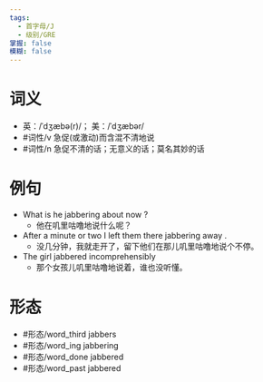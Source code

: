 ```yaml
---
tags:
  - 首字母/J
  - 级别/GRE
掌握: false
模糊: false
---
```

# 词义
- 英：/ˈdʒæbə(r)/； 美：/ˈdʒæbər/
- #词性/v  急促(或激动)而含混不清地说
- #词性/n  急促不清的话；无意义的话；莫名其妙的话
# 例句
- What is he jabbering about now ?
	- 他在叽里咕噜地说什么呢？
- After a minute or two I left them there jabbering away .
	- 没几分钟，我就走开了，留下他们在那儿叽里咕噜地说个不停。
- The girl jabbered incomprehensibly
	- 那个女孩儿叽里咕噜地说着，谁也没听懂。
# 形态
- #形态/word_third jabbers
- #形态/word_ing jabbering
- #形态/word_done jabbered
- #形态/word_past jabbered
